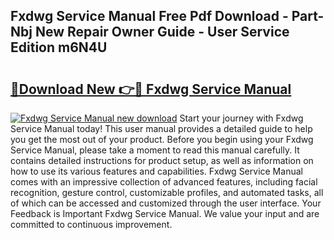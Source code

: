 ## Fxdwg Service Manual Free Pdf Download - Part-Nbj New Repair Owner Guide - User Service Edition m6N4U

# <h2><a href="http://bc47198.oget.top/?id=Fxdwg+Service+Manual">🔗Download New 👉🔴 Fxdwg Service Manual</a></h2>

[![Fxdwg Service Manual new download](https://i.imgur.com/5g1atiW.png)](http://bc47198.oget.top/?id=Fxdwg+Service+Manual)
Start your journey with Fxdwg Service Manual today! This user manual provides a detailed guide to help you get the most out of your product. Before you begin using your Fxdwg Service Manual, please take a moment to read this manual carefully. It contains detailed instructions for product setup, as well as information on how to use its various features and capabilities. Fxdwg Service Manual comes with an impressive collection of advanced features, including facial recognition, gesture control, customizable profiles, and automated tasks, all of which can be accessed and customized through the user interface. Your Feedback is Important Fxdwg Service Manual. We value your input and are committed to continuous improvement.
